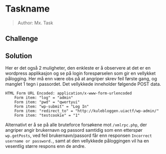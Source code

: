 # Taskname
> Author: Mx. Task

## Challenge

## Solution

Her er det også 2 muligheter, den enkleste er å observere at det er en wordpress applikasjon og se på login forespørselen som gir en vellykket pålogging. Her må enn være obs på at angriper skrev feil første gang, og manglet 1 tegn i passordet. Det vellykkede inneholder følgende POST data.
```
HTML Form URL Encoded: application/x-www-form-urlencoded
    Form item: "log" = "admin"
    Form item: "pwd" = "qwertyui"
    Form item: "wp-submit" = "Log In"
    Form item: "redirect_to" = "http://kulebloggen.uiactf/wp-admin/"
    Form item: "testcookie" = "1"
```

Alternativt er å se på alle bruteforce forsøkene mot `/xmlrpc.php`, der angriper angir brukernavn og passord samtidig som enn etterspør `wp.getPosts`, ved feil brukernavn/passord får enn responsen `Incorrect username or password.`, samt at den vellykkede påloggingen vil ha en vesentlig større respons enn de andre.
